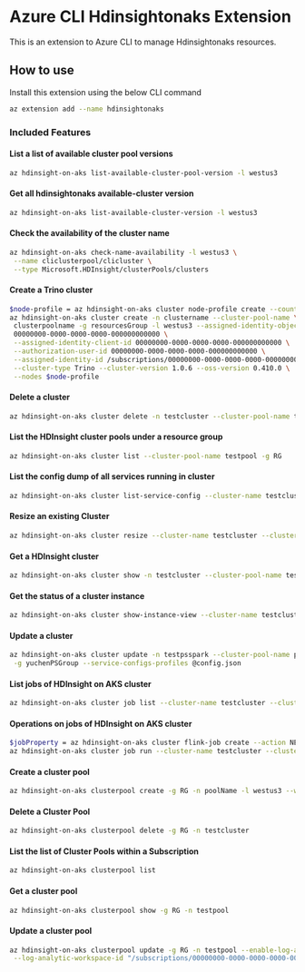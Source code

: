 # Azure CLI Hdinsightonaks Extension #
This is an extension to Azure CLI to manage Hdinsightonaks resources.

## How to use ##

Install this extension using the below CLI command

```sh
az extension add --name hdinsightonaks
```

### Included Features ###

#### List a list of available cluster pool versions ####

```sh
az hdinsight-on-aks list-available-cluster-pool-version -l westus3
```

#### Get all hdinsightonaks available-cluster version ####

```sh
az hdinsight-on-aks list-available-cluster-version -l westus3
```

#### Check the availability of the cluster name ####

```sh
az hdinsight-on-aks check-name-availability -l westus3 \
 --name cliclusterpool/clicluster \
 --type Microsoft.HDInsight/clusterPools/clusters
```

#### Create a Trino cluster ####

```sh
$node-profile = az hdinsight-on-aks cluster node-profile create --count 5 --node-type Worker --vm-size Standard_D8d_v5
az hdinsight-on-aks cluster create -n clustername --cluster-pool-name \
 clusterpoolname -g resourcesGroup -l westus3 --assigned-identity-object-id \
 00000000-0000-0000-0000-000000000000 \
 --assigned-identity-client-id 00000000-0000-0000-0000-000000000000 \
 --authorization-user-id 00000000-0000-0000-0000-000000000000 \
 --assigned-identity-id /subscriptions/00000000-0000-0000-0000-000000000000/resourceGroups/PSGroup/providers/Microsoft.ManagedIdentity/userAssignedIdentities/yourmsi \
 --cluster-type Trino --cluster-version 1.0.6 --oss-version 0.410.0 \
 --nodes $node-profile
```

#### Delete a cluster ####

```sh
az hdinsight-on-aks cluster delete -n testcluster --cluster-pool-name testpool -g RG
```

#### List the HDInsight cluster pools under a resource group ####

```sh
az hdinsight-on-aks cluster list --cluster-pool-name testpool -g RG
```

#### List the config dump of all services running in cluster ####

```sh
az hdinsight-on-aks cluster list-service-config --cluster-name testcluster --cluster-pool-name testpool -g RG
```

#### Resize an existing Cluster ####

```sh
az hdinsight-on-aks cluster resize --cluster-name testcluster --cluster-pool-name testpool -g RG -l westus3 --target-worker-node-count 6
```
#### Get a HDInsight cluster ####

```sh
az hdinsight-on-aks cluster show -n testcluster --cluster-pool-name testpool -g RG
```

#### Get the status of a cluster instance ####

```sh
az hdinsight-on-aks cluster show-instance-view --cluster-name testcluster --cluster-pool-name testpool -g RG
```

#### Update a cluster ####

```sh
az hdinsight-on-aks cluster update -n testpsspark --cluster-pool-name ps-test-pool \
 -g yuchenPSGroup --service-configs-profiles @config.json
```

#### List jobs of HDInsight on AKS cluster ####

```sh
az hdinsight-on-aks cluster job list --cluster-name testcluster --cluster-pool-name testpool -g RG
```

#### Operations on jobs of HDInsight on AKS cluster ####

```sh
$jobProperty = az hdinsight-on-aks cluster flink-job create --action NEW --job-name job1 --entry-class com.microsoft.hilo.flink.job.streaming.SleepJob --job-jar-directory abfs://flinkjob@hilosa.dfs.core.windows.net/jars --flink-configuration '{\"parallelism\":\"1\"}' --args test --jar-name jarname --job-name test1
az hdinsight-on-aks cluster job run --cluster-name testcluster --cluster-pool-name testpool -g RG--flink-job $jobProperty
```

#### Create a cluster pool ####

```sh
az hdinsight-on-aks clusterpool create -g RG -n poolName -l westus3 --workernode-size Standard_E4s_v3
```

#### Delete a Cluster Pool ####

```sh
az hdinsight-on-aks clusterpool delete -g RG -n testcluster
```

#### List the list of Cluster Pools within a Subscription ####

```sh
az hdinsight-on-aks clusterpool list
```

#### Get a cluster pool ####

```sh
az hdinsight-on-aks clusterpool show -g RG -n testpool
```

#### Update a cluster pool ####

```sh
az hdinsight-on-aks clusterpool update -g RG -n testpool --enable-log-analytics \
 --log-analytic-workspace-id "/subscriptions/00000000-0000-0000-0000-000000000000/resourcegroups/RG/providers/microsoft.operationalinsights/workspaces/yourworkspace"
```
